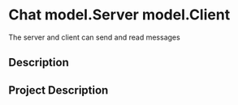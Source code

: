 # Chat model.Server model.Client

The server and client can send and read messages

## Description

## Project Description